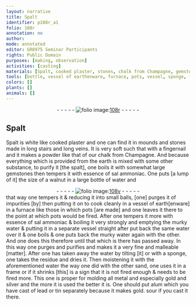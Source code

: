 ```yaml
---
layout: narrative
title: Spalt
identifier: p108r_a1
folio: 108r
annotation: no
author:
mode: annotated
editor: GR8975 Seminar Participants
rights: Public Domain
purposes: [making, observation]
activities: [casting]
materials: [Spalt, cooked plaster, stones, chalk from Champagne, gemstones, essence of sal ammoniac, water, murky water, sand, metal, gold, silver, alum, lead, tin]
tools: [bottle, vessel of earthenware, furnace, pots, vessel, sponge, frame]
colors: []
plants: []
animals: []
---
```


 <div class="folio" align="center">- - - - - <a href="http://gallica.bnf.fr/ark:/12148/btv1b10500001g/f221.image" target="_blank"><img src="https://cu-mkp.github.io/GR8975-edition/assets/photo-icon.png" alt="folio image: " style="display:inline-block; margin-bottom:-3px;"/>108r</a> - - - - - </div>   

## <span class="material">Spalt</span>

 
<span class="activity"></span> <span class="material">Spalt</span> is white like <span class="material">cooked plaster</span> and one can find it in mounds and <span class="material">stones</span> made in long stairs and long veins. It is very soft such that with a fingernail and it makes a powder like that of our <span class="material">chalk from Champagne</span>. And because everything which is provided from the earth is mixed with some other substance, to purify it [the spalt], one boils it with somewhat large <span class="material">gemstones</span> then tempers it with <span class="material">essence of sal ammoniac</span>. One puts [a lump of it] <span class="unit">the size of a walnut</span> in a large <span class="tool">bottle</span> of <span class="material">water</span> and <div class="folio" align="center">- - - - - <a href="http://gallica.bnf.fr/ark:/12148/btv1b10500001g/f222.image" target="_blank"><img src="https://cu-mkp.github.io/GR8975-edition/assets/photo-icon.png" alt="folio image: " style="display:inline-block; margin-bottom:-3px;"/>108v</a> - - - - - </div>that way one tempers it & reducing it into small balls, [one] purges it of impurities [by] then putting it on to cook cleanly in a <span class="tool">vessel of earth[enware]</span> in a <span class="tool">furnace</span> like those in which <span class="tool">pots</span> [are made] and one leaves it there to the point at which <span class="tool">pots</span> would be fired. After one tempers it more with <span class="material">essence of sal ammoniac</span> & boiling it very strongly and emptying the <span class="material">murky water</span> & putting it in a separate <span class="tool">vessel</span> straight after put back the same <span class="material">water</span> over it & one boils & one puts back the <span class="material">murky water</span> again with the other. And one does this therefore until that which is there has passed away. In this way one purges and purifies and makes it a very fine and malleable [matter]. After one has taken away the <span class="material">water</span> by tilting [it] or with a <span class="tool">sponge</span>, one takes the residue and dries it. Then moistening it with the aforementioned <span class="material">water</span> the way one did with the other <span class="material">sand</span>, one uses it in a <span class="tool">frame</span> or if it shrinks [this] is a sign that it is not fired enough & needs to be fired more. This one is proper for molding all <span class="material">metal</span> and especially <span class="material">gold</span> and <span class="material">silver</span> and the more it is used the better it is. One should put <span class="material">alum</span> which you have cast of <span class="material">lead</span> or <span class="material">tin</span> separately because it makes <span class="material">gold</span>. sour if you cast it there. 
 